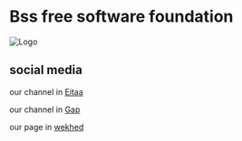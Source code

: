 # Bss free software foundation 

![Logo](https://s24.picofile.com/file/8453936918/logo.png)


## social media

our channel in [Eitaa](https://eitaa.com/bssinc)

our channel in [Gap](https://gap.im/bssinc)

our page in [wekhed](https://wekhed.ir/bssinc)
